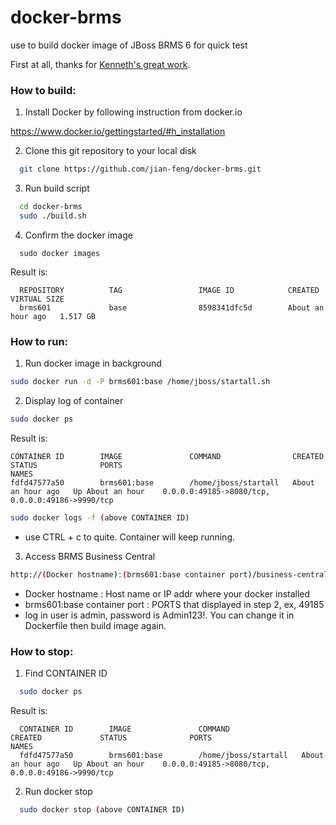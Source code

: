 docker-brms
===========

use to build docker image of JBoss BRMS 6 for quick test

First at all, thanks for [Kenneth's great work](http://www.ossmentor.com/2014/05/docker-and-red-hat-jboss-data.html).


### How to build:
1. Install Docker by following instruction from docker.io

  https://www.docker.io/gettingstarted/#h_installation

2. Clone this git repository to your local disk

```sh
  git clone https://github.com/jian-feng/docker-brms.git
```

3. Run build script

```sh
  cd docker-brms
  sudo ./build.sh
```

4. Confirm the docker image

```Shell
  sudo docker images
```

  Result is: 
```
  REPOSITORY          TAG                 IMAGE ID            CREATED             VIRTUAL SIZE
  brms601             base                8598341dfc5d        About an hour ago   1.517 GB
```

### How to run:
1. Run docker image in background
```sh
sudo docker run -d -P brms601:base /home/jboss/startall.sh
```

2. Display log of container
```sh
sudo docker ps
```

  Result is: 
```
CONTAINER ID        IMAGE               COMMAND                CREATED             STATUS              PORTS                                                                                                                        NAMES
fdfd47577a50        brms601:base        /home/jboss/startall   About an hour ago   Up About an hour    0.0.0.0:49185->8080/tcp, 0.0.0.0:49186->9990/tcp
```

```sh
sudo docker logs -f (above CONTAINER ID)
```
* use CTRL + c to quite. Container will keep running.

3. Access BRMS Business Central

```sh
http://(Docker hostname):(brms601:base container port)/business-central
```

  * Docker hostname : Host name or IP addr where your docker installed
  * brms601:base container port : PORTS that displayed in step 2, ex, 49185
  * log in user is admin, password is Admin123!. You can change it in Dockerfile then build image again.

### How to stop:
1. Find CONTAINER ID
```sh
  sudo docker ps
```
  Result is: 
```
  CONTAINER ID        IMAGE               COMMAND                CREATED             STATUS              PORTS                                                                                                                        NAMES
  fdfd47577a50        brms601:base        /home/jboss/startall   About an hour ago   Up About an hour    0.0.0.0:49185->8080/tcp, 0.0.0.0:49186->9990/tcp
```

2. Run docker stop
```sh
  sudo docker stop (above CONTAINER ID)
```
